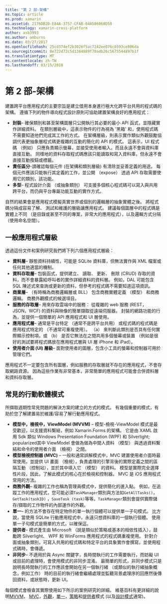 ```yaml
---
title: "第 2 部-架構"
ms.topic: article
ms.prod: xamarin
ms.assetid: 2176DB2D-E84A-3757-CFAB-04A586068D50
ms.technology: xamarin-cross-platform
author: asb3993
ms.author: amburns
ms.date: 03/27/2017
ms.openlocfilehash: 25cd374ef2b3026f5ac7242ee076c8593ce806da
ms.sourcegitcommit: 8e722d72c5d1384889f70adb26c5675544897b1f
ms.translationtype: MT
ms.contentlocale: zh-TW
ms.lasthandoff: 03/15/2018
---
```

# <a name="part-2---architecture"></a>第 2 部-架構

建置跨平台應用程式的主要宗旨是建立借用本身進行極大化跨平台共用的程式碼的架構。 遵循下列的物件導向程式設計原則可協助建置架構良好的應用程式：

-   **封裝**– 確保類別和甚至架構圖層只公開執行其必要的最小 API 函式，並隱藏實作詳細資料。 在類別層級中，這表示物件的行為視為 '黑箱' 和，使用程式碼不需要知道他們完成其工作的方式。 在架構層級，則表示實作類似外觀鼓勵協調代表更抽象層程式碼更複雜的互動的簡化的 API 的模式。 這表示，UI 程式碼 （例如） 只應負責顯示螢幕，並接受使用者輸入。而且永遠不會與資料庫直接互動。 同樣地的資料存取程式碼應該只能讀取和寫入資料庫，但永遠不會直接互動按鈕或標籤。
-   **責任區分**-請確認每個元件 (在架構和類別層級) 有清除並妥善定義的用途。 每個元件應該只能執行其定義的工作，並公開 （expose） 透過 API 存取需要使用它的類別，該功能。
-   **多型**– 程式設計介面 （或抽象類別） 可支援多個核心程式碼可以寫入與共用跨平台，而仍與平台專屬功能互動的實作方式。


自然的結果會是應用程式模擬真實世界或個別的邏輯層的抽象實體之後。 將程式碼分隔成容易了解、 測試和維護的層級讓應用程式。 建議每個圖層中的程式碼是實體上不同 （是目錄或甚至不同的專案，非常大的應用程式），以及邏輯方式分隔 （使用命名空間）。

 <a name="Typical_Application_Layers" />


## <a name="typical-application-layers"></a>一般應用程式層級

透過這份文件和案例研究我們將下列六個應用程式層級：

-   **資料層**– 靜態資料持續性，可能是 SQLite 資料庫，但無法實作與 XML 檔案或任何其他適當的機制。
-   **資料存取層**– 包裝函式，提供建立、 讀取、 更新、 刪除 (CRUD) 存取的資料，而不會暴露給呼叫者的實作詳細資料的資料層。 例如，DAL 可能包含 SQL 陳述式來查詢或更新的資料，但參考的程式碼不需要知道這項資訊。
-   **商業層**– （有時稱為商務邏輯層或 BLL） 包含商務實體定義 （模型） 和商務邏輯。 商務外觀模式的候選項目。
-   **服務的存取層**– 用來存取雲端中的服務： 從複雜的 web 服務 (REST，JSON，WCF) 的資料與映像的簡單擷取從遠端伺服器。 封裝的網路功能的行為，並提供一個簡單的 API 應用程式和 UI 層使用。
-   **應用程式層**– 通常是平台特定 （通常不是跨平台共用） 或程式碼的程式碼是應用程式特定的 （不通常可重複使用）。 （a） 來判斷此類別是否具有任何實際顯示控制項，或 （b） 是否它無法在之間共用多個螢幕或裝置 （例如是很好的測試要將程式碼放在應用程式層與 UI 層 iPhone 和 iPad）。
-   **使用者介面 (UI) 層級**– 面對使用者的圖層，包含小工具的螢幕和控制器可用於管理它們。


應用程式不一定要包含所有圖層，例如服務的存取層就不存在的應用程式，不會存取網路資源。 因為這些作業有非常基本，非常簡單的應用程式可能會合併資料層和資料存取層。

 <a name="Common_Mobile_Software_Patterns" />


## <a name="common-mobile-software-patterns"></a>常見的行動軟體模式

所擷取週期性常見問題的解決方案的建立的方式的模式。 有幾個重要的模式，有助於您了解建置易於維護/容易了解行動應用程式。

-   **模型中，檢視中，ViewModel (MVVM)** – 模型-檢視-ViewModel 模式是最受歡迎，以支援資料繫結，例如 Xamarin.Forms 的架構。 它是由 XAML 啟用 Sdk 類似 Windows Presentation Foundation (WPF) 和 Silverlight; popularized其中 ViewModel 會做為做為中間人資料 （模型） 與透過資料繫結和命令的使用者介面 （檢視） 之間。
-   **模型檢視控制器 (MVC)** – 一般和通常誤解模式中，MVC 建置使用者介面時最常使用，並提供 UI 畫面 （檢視），負責處理的引擎背後的實際定義之間的區隔互動 （控制站），並於其中填入它 （模型） 的資料。 模型是實際完全選擇性片段，因此，了解此模式的核心在於檢視和控制器。 MVC 是 iOS 應用程式常用的方法。
-   **商務外觀**– 複雜的工作也稱為管理員模式中，提供簡化的進入點。 例如，在追蹤工作的應用程式，您可能必須`TaskManager`類別與方法如`GetAllTasks()`， `GetTask(taskID)` ，`SaveTask (task)`等等。`TaskManager`類別會提供實際儲存/擷取的工作物件的內部運作的外觀。
-   **單一**– 的方法不會存在特定物件的單一執行個體可以提供單一子句模式。 比方說，當使用 SQLite 行動應用程式中，永遠只想資料庫的一個執行個體。 使用單一子句模式是簡單的方式，以確保這。
-   **提供者**– 模式產生由 Microsoft （說是類似於策略或基本的相依性插入），鼓勵跨 Silverlight、 WPF 和 WinForms 應用程式的程式碼重複使用。 針對介面或抽象類別，可寫入共用的程式碼和特定平台的具象實作會撰寫，並使用程式碼時，會傳遞。
-   **非同步**– 不適用於與 Async 關鍵字，長時間執行的工作需要執行，而妨礙 UI 或目前的處理時，會使用模式的非同步混淆。 最簡單的形式，非同步模式只是說明長時間執行的工作應該會開始在另一個執行緒 （或類似的執行緒抽象概念，例如工作） 時的目前的執行緒會繼續處理並監聽背景處理序的回應然後傳回資料，或狀態時，更新 UI。


每個模式會檢查其實際使用如下所示的案例研究的詳細。 維基百科有更詳細的說明[MVVM](https://en.wikipedia.org/wiki/Model–view–viewmodel)， [MVC](https://en.wikipedia.org/wiki/Model–view–controller)，[外觀](http://en.wikipedia.org/wiki/Facade_pattern)，[單一](http://en.wikipedia.org/wiki/Singleton_pattern)，[策略](http://en.wikipedia.org/wiki/Strategy_pattern)和[提供者](http://en.wikipedia.org/wiki/Provider_model)模式 (以及[設計模式](http://en.wikipedia.org/wiki/Design_Patterns)通常)。
